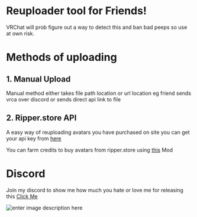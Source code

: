 # Reuploader tool for Friends!
VRChat will prob figure out a way to detect this and ban bad peeps so use at own risk.

# Methods of uploading
## 1. Manual Upload
Manual method either takes file path location or url location eg friend sends vrca over discord or sends direct api link to file

## 2. Ripper.store API
A easy way of reuploading avatars you have purchased on site
you can get your api key from [here](https://ripper.store/clientarea)

You can farm credits to buy avatars from ripper.store using [this](https://github.com/CodeAngel3/RipperStoreCredits) Mod

# Discord

Join my discord to show me how much you hate or love me for releasing this
[Click Me](https://discord.gg/uBQ2256Td8)


![enter image description here](https://media.discordapp.net/attachments/854410284038750218/917120140800315443/JyK1uc9E.gif)
